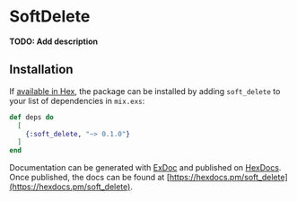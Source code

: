 # SoftDelete

**TODO: Add description**

## Installation

If [available in Hex](https://hex.pm/docs/publish), the package can be installed
by adding `soft_delete` to your list of dependencies in `mix.exs`:

```elixir
def deps do
  [
    {:soft_delete, "~> 0.1.0"}
  ]
end
```

Documentation can be generated with [ExDoc](https://github.com/elixir-lang/ex_doc)
and published on [HexDocs](https://hexdocs.pm). Once published, the docs can
be found at [https://hexdocs.pm/soft_delete](https://hexdocs.pm/soft_delete).

